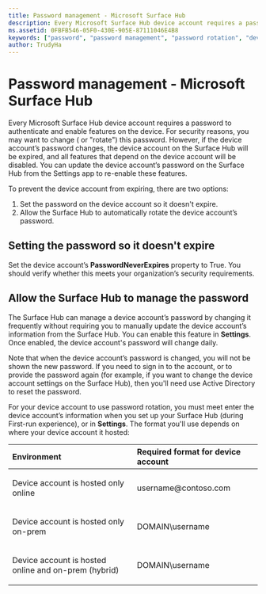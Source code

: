 ```yaml
---
title: Password management - Microsoft Surface Hub
description: Every Microsoft Surface Hub device account requires a password to authenticate and enable features on the device.
ms.assetid: 0FBFB546-05F0-430E-905E-87111046E4B8
keywords: ["password", "password management", "password rotation", "device account"]
author: TrudyHa
---
```


# Password management - Microsoft Surface Hub


Every Microsoft Surface Hub device account requires a password to authenticate and enable features on the device. For security reasons, you may want to change ( or "rotate") this password. However, if the device account’s password changes, the device account on the Surface Hub will be expired, and all features that depend on the device account will be disabled. You can update the device account’s password on the Surface Hub from the Settings app to re-enable these features.

To prevent the device account from expiring, there are two options:

1.  Set the password on the device account so it doesn't expire.
2.  Allow the Surface Hub to automatically rotate the device account’s password.

## Setting the password so it doesn't expire


Set the device account’s **PasswordNeverExpires** property to True. You should verify whether this meets your organization’s security requirements.

## Allow the Surface Hub to manage the password


The Surface Hub can manage a device account’s password by changing it frequently without requiring you to manually update the device account’s information from the Surface Hub. You can enable this feature in **Settings**. Once enabled, the device account's password will change daily.

Note that when the device account’s password is changed, you will not be shown the new password. If you need to sign in to the account, or to provide the password again (for example, if you want to change the device account settings on the Surface Hub), then you'll need use Active Directory to reset the password.

For your device account to use password rotation, you must meet enter the device account’s information when you set up your Surface Hub (during First-run experience), or in **Settings**. The format you'll use depends on where your device account it hosted:

<table>
<colgroup>
<col width="50%" />
<col width="50%" />
</colgroup>
<thead>
<tr class="header">
<th align="left">Environment</th>
<th align="left">Required format for device account</th>
</tr>
</thead>
<tbody>
<tr class="odd">
<td align="left"><p>Device account is hosted only online</p></td>
<td align="left"><p>username@contoso.com</p></td>
</tr>
<tr class="even">
<td align="left"><p>Device account is hosted only on-prem</p></td>
<td align="left"><p>DOMAIN\username</p></td>
</tr>
<tr class="odd">
<td align="left"><p>Device account is hosted online and on-prem (hybrid)</p></td>
<td align="left"><p>DOMAIN\username</p></td>
</tr>
</tbody>
</table>

 

 

 





